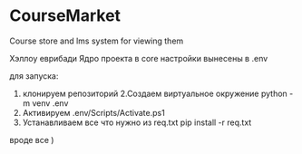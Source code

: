 # CourseMarket
Course store and lms system for viewing them

Хэллоу еврибади
Ядро проекта в core
настройки вынесены в .env

для запуска:
1. клонируем репозиторий
2.Создаем виртуальное окружение 
python -m venv .env
3. Активируем
.env/Scripts/Activate.ps1
4. Устанавливаем все что нужно из req.txt
pip install -r req.txt

вроде все )
